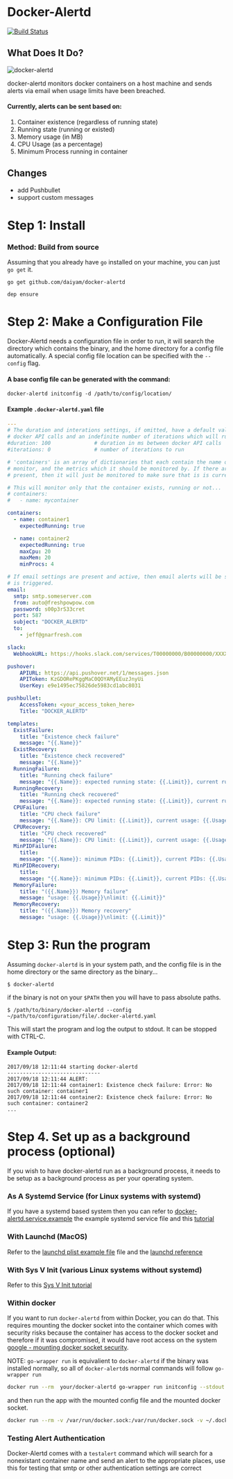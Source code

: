 # Docker-Alertd

[![Build Status](https://travis-ci.org/daiyam/docker-alertd.svg?branch=master)](https://travis-ci.org/daiyam/docker-alertd)

## What Does It Do?

![docker-alertd](./docker-alertd.gif)

docker-alertd monitors docker containers on a host machine and sends alerts via email when
usage limits have been breached.

#### Currently, alerts can be sent based on:

1. Container existence (regardless of running state)
2. Running state (running or existed)
3. Memory usage (in MB)
4. CPU Usage (as a percentage)
5. Minimum Process running in container

## Changes

- add Pushbullet
- support custom messages

# Step 1: Install

### Method: Build from source

Assuming that you already have `go` installed on your machine, you can just `go get` it.

```
go get github.com/daiyam/docker-alertd

dep ensure
```

# Step 2: Make a Configuration File

Docker-Alertd needs a configuration file in order to run, it will search the directory
which contains the binary, and the home directory for a config file automatically. A
special config file location can be specified with the `--config` flag.

#### A base config file can be generated with the command:

```
docker-alertd initconfig -d /path/to/config/location/
```

#### Example `.docker-alertd.yaml` file
```yaml
---
# The duration and interations settings, if omitted, have a default value of 100ms between
# docker API calls and an indefinite number of iterations which will run the monitor forever
#duration: 100				# duration in ms between docker API calls
#iterations: 0				# number of iterations to run

# 'containers' is an array of dictionaries that each contain the name of a container to
# monitor, and the metrics which it should be monitored by. If there are no metrics
# present, then it will just be monitored to make sure that is is currently up.

# This will monitor only that the container exists, running or not...
# containers:
#   - name: mycontainer

containers:
  - name: container1
    expectedRunning: true

  - name: container2
    expectedRunning: true
    maxCpu: 20
    maxMem: 20
    minProcs: 4

# If email settings are present and active, then email alerts will be sent when an alert
# is triggered.
email:
  smtp: smtp.someserver.com
  from: auto@freshpowpow.com
  password: s00p3rS33cret
  port: 587
  subject: "DOCKER_ALERTD"
  to:
    - jeff@gnarfresh.com

slack:
  WebhookURL: https://hooks.slack.com/services/T00000000/B00000000/XXXXXXXXXXXXXXXXXXXXXXXX

pushover:
	APIURL: https://api.pushover.net/1/messages.json
	APIToken: KzGDORePKggMaC0QOYAMyEEuzJnyUi
	UserKey: e9e1495ec75826de5983cd1abc8031

pushbullet:
	AccessToken: <your_access_token_here>
	Title: "DOCKER_ALERTD"

templates:
  ExistFailure:
    title: "Existence check failure"
    message: "{{.Name}}"
  ExistRecovery:
    title: "Existence check recovered"
    message: "{{.Name}}"
  RunningFailure:
    title: "Running check failure"
    message: "{{.Name}}: expected running state: {{.Limit}}, current running state: {{.Usage}}"
  RunningRecovery:
    title: "Running check recovered"
    message: "{{.Name}}: expected running state: {{.Limit}}, current running state: {{.Usage}}"
  CPUFailure:
    title: "CPU check failure"
    message: "{{.Name}}: CPU limit: {{.Limit}}, current usage: {{.Usage}}"
  CPURecovery:
    title: "CPU check recovered"
    message: "{{.Name}}: CPU limit: {{.Limit}}, current usage: {{.Usage}}"
  MinPIDFailure:
    title:
    message: "{{.Name}}: minimum PIDs: {{.Limit}}, current PIDs: {{.Usage}}"
  MinPIDRecovery:
    title:
    message: "{{.Name}}: minimum PIDs: {{.Limit}}, current PIDs: {{.Usage}}"
  MemoryFailure:
    title: "({{.Name}}) Memory failure"
    message: "usage: {{.Usage}}\nlimit: {{.Limit}}"
  MemoryRecovery:
    title: "({{.Name}}) Memory recovery"
    message: "usage: {{.Usage}}\nlimit: {{.Limit}}"
```

# Step 3: Run the program

Assuming `docker-alertd` is in your system path, and the config file is in the home
directory or the same directory as the binary...
```
$ docker-alertd
```

if the binary is not on your `$PATH` then you will have to pass absolute paths.
```
$ /path/to/binary/docker-alertd --config ~/path/to/configuration/file/.docker-alertd.yaml
```

This will start the program and log the output to stdout. It can be stopped with CTRL-C.

#### Example Output:

```
2017/09/18 12:11:44 starting docker-alertd
------------------------------
2017/09/18 12:11:44 ALERT:
2017/09/18 12:11:44 container1: Existence check failure: Error: No such container: container1
2017/09/18 12:11:44 container2: Existence check failure: Error: No such container: container2
...
```

# Step 4. Set up as a background process (optional)

If you wish to have docker-alertd run as a background process, it needs to be setup as a
background process as per your operating system.

### As A Systemd Service (for Linux systems with systemd)

If you have a systemd based system then you can refer to [docker-alertd.service.example](https://github.com/daiyam/docker-alertd/blob/master/docker-alertd.service.example)
the example systemd service file and this [tutorial](https://www.digitalocean.com/community/tutorials/how-to-use-systemctl-to-manage-systemd-services-and-units)

### With Launchd (MacOS)

Refer to the [launchd plist example file](https://github.com/deltaskelta/docker-alertd/blob/master/com.github.docker-alertd.plist.example) file and the [launchd reference](http://www.launchd.info/)

### With Sys V Init (various Linux systems without systemd)

Refer to this [Sys V Init tutorial](https://www.cyberciti.biz/tips/linux-write-sys-v-init-script-to-start-stop-service.html)

### Within docker

If you want to run `docker-alertd` from within Docker, you can do that. This requires
mounting the docker socket into the container which comes with security risks because the
container has access to the docker socket and therefore if it was compromised, it would
have root access on the system [google - mounting docker socket security](https://www.google.co.kr/search?q=mounting+docker+socket+secuity).

NOTE: `go-wrapper run` is equivalient to `docker-alertd` if the binary was installed
normally, so all of `docker-alertd`s normal commands will follow `go-wrapper run`

```bash
docker run --rm  your/docker-alertd go-wrapper run initconfig --stdout
```

and then run the app with the mounted config file and the mounted docker socket.

```bash
docker run --rm -v /var/run/docker.sock:/var/run/docker.sock -v ~/.docker-aled.yaml:/root/.docker-alertd.yaml your/docker-alertd
```

### Testing Alert Authentication

Docker-Alertd comes with a `testalert` command which will search for a nonexistant
container name and send an alert to the appropriate places, use this for testing that
smtp or other authentication settings are correct
